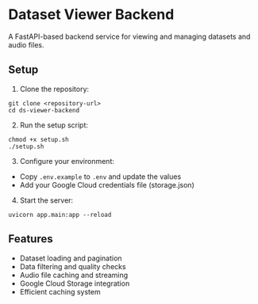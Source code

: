 # Dataset Viewer Backend

A FastAPI-based backend service for viewing and managing datasets and audio files.

## Setup

1. Clone the repository:

```
git clone <repository-url>
cd ds-viewer-backend
```
2. Run the setup script:

```
chmod +x setup.sh
./setup.sh
```

3. Configure your environment:
- Copy `.env.example` to `.env` and update the values
- Add your Google Cloud credentials file (storage.json)

4. Start the server:
```
uvicorn app.main:app --reload
```


## Features

- Dataset loading and pagination
- Data filtering and quality checks
- Audio file caching and streaming
- Google Cloud Storage integration
- Efficient caching system

